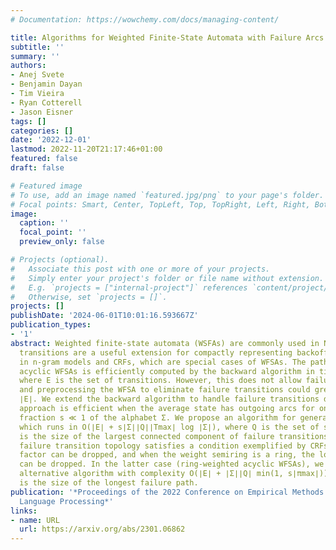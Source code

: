 ```yaml
---
# Documentation: https://wowchemy.com/docs/managing-content/

title: Algorithms for Weighted Finite-State Automata with Failure Arcs
subtitle: ''
summary: ''
authors:
- Anej Svete
- Benjamin Dayan
- Tim Vieira
- Ryan Cotterell
- Jason Eisner
tags: []
categories: []
date: '2022-12-01'
lastmod: 2022-11-20T21:17:46+01:00
featured: false
draft: false

# Featured image
# To use, add an image named `featured.jpg/png` to your page's folder.
# Focal points: Smart, Center, TopLeft, Top, TopRight, Left, Right, BottomLeft, Bottom, BottomRight.
image:
  caption: ''
  focal_point: ''
  preview_only: false

# Projects (optional).
#   Associate this post with one or more of your projects.
#   Simply enter your project's folder or file name without extension.
#   E.g. `projects = ["internal-project"]` references `content/project/deep-learning/index.md`.
#   Otherwise, set `projects = []`.
projects: []
publishDate: '2024-06-01T10:01:16.593667Z'
publication_types:
- '1'
abstract: Weighted finite-state automata (WSFAs) are commonly used in NLP. Failure
  transitions are a useful extension for compactly representing backoffs or interpolation
  in n-gram models and CRFs, which are special cases of WFSAs. The pathsum in ordinary
  acyclic WFSAs is efficiently computed by the backward algorithm in time O(∣E∣),
  where E is the set of transitions. However, this does not allow failure transitions,
  and preprocessing the WFSA to eliminate failure transitions could greatly increase
  ∣E∣. We extend the backward algorithm to handle failure transitions directly. Our
  approach is efficient when the average state has outgoing arcs for only a small
  fraction s ≪ 1 of the alphabet Σ. We propose an algorithm for general acyclic WFSAs
  which runs in O(∣E∣ + s∣Σ∣∣Q∣∣Tmax∣ log ∣Σ∣), where Q is the set of states and ∣Tmax∣
  is the size of the largest connected component of failure transitions. When the
  failure transition topology satisfies a condition exemplified by CRFs, the ∣Tmax∣
  factor can be dropped, and when the weight semiring is a ring, the log ∣Σ∣ factor
  can be dropped. In the latter case (ring-weighted acyclic WFSAs), we also give an
  alternative algorithm with complexity O(∣E∣ + ∣Σ∣∣Q∣ min(1, s∣πmax∣)), where ∣πmax∣
  is the size of the longest failure path.
publication: '*Proceedings of the 2022 Conference on Empirical Methods in Natural
  Language Processing*'
links:
- name: URL
  url: https://arxiv.org/abs/2301.06862
---
```

